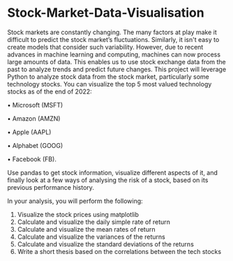 # Stock-Market-Data-Visualisation

Stock markets are constantly changing. The many factors at play make it difficult to predict the stock market’s fluctuations. Similarly, it isn't easy to create models that consider such variability. However, due to recent advances in machine learning and computing, machines can now process large amounts of data. This enables us to use stock exchange data from the past to analyze trends and predict future changes.
This project will leverage Python to analyze stock data from the stock market, particularly some technology stocks. You can visualize the top 5 most valued technology stocks as of the end of 2022:

•	Microsoft (MSFT)

•	Amazon (AMZN)

•	Apple (AAPL)

•	Alphabet (GOOG)

•	Facebook (FB).

Use pandas to get stock information, visualize different aspects of it, and finally look at a few ways of analysing the risk of a stock, based on its previous performance history.

In your analysis, you will perform the following:

1.	Visualize the stock prices using matplotlib
2.	Calculate and visualize the daily simple rate of return
3.	Calculate and visualize the mean rates of return 
4.	Calculate and visualize the variances of the returns
5.	Calculate and visualize the standard deviations of the returns
6.	Write a short thesis based on the correlations between the tech stocks




